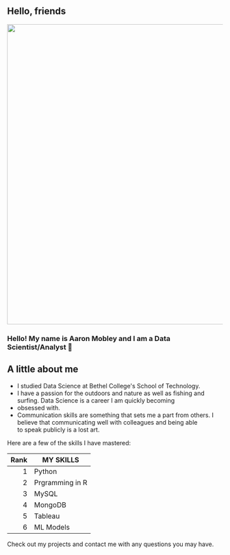 ## Hello, friends 
<div id="header" align="center">
  <img src="https://images.fineartamerica.com/images/artworkimages/mediumlarge/3/sunrise-over-the-salt-marsh-david-lloyd-glover.jpg" width="700"/>
</div>

### Hello! My name is Aaron Mobley and I am a Data Scientist/Analyst 👋

## A little about me

+ I studied Data Science at Bethel College's School of Technology. <br>
+ I have a passion for the outdoors and nature as well as fishing and surfing. Data Science is a career I am quickly becoming <br>
+ obsessed with. <br>
+ Communication skills are something that sets me a part from others. I believe that communicating well with colleagues and being able <br>
to speak publicly is a lost art.

Here are a few of the skills I have mastered:

| Rank | MY SKILLS |                         
|-----:|---------------|
|     1| Python               |
|     2| Prgramming in R              |
|     3| MySQL
|     4| MongoDB
|     5| Tableau 
|     6| ML Models

Check out my projects and contact me with any questions you may have.

